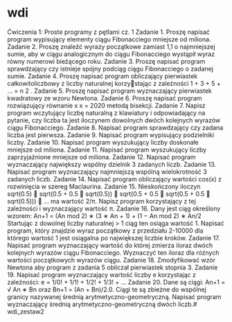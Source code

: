 # wdi
Ćwiczenia 1: Proste programy z pętlami cz. 1
Zadanie 1. Proszę napisać program wypisujący elementy ciągu Fibonacciego mniejsze od miliona.
Zadanie 2. Proszę znaleźć wyrazy początkowe zamiast 1,1 o najmniejszej sumie, aby w ciągu analogicznym
do ciągu Fibonacciego wystąpił wyraz równy numerowi bieżącego roku.
Zadanie 3. Proszę napisać program sprawdzający czy istnieje spójny podciąg ciągu Fibonacciego o zadanej
sumie.
Zadanie 4. Proszę napisać program obliczający pierwiastek całkowitoliczbowy z liczby naturalnej korzystając z zależności 1 + 3 + 5 + ... = n
2
.
Zadanie 5. Proszę napisać program wyznaczający pierwiastek kwadratowy ze wzoru Newtona.
Zadanie 6. Proszę napisać program rozwiązujący równanie x
x = 2020 metodą bisekcji.
Zadanie 7. Napisz program wczytujący liczbę naturalną z klawiatury i odpowiadający na pytanie, czy
liczba ta jest iloczynem dowolnych dwóch kolejnych wyrazów ciągu Fibonacciego.
Zadanie 8. Napisać program sprawdzający czy zadana liczba jest pierwsza.
Zadanie 9. Napisać program wypisujący podzielniki liczby.
Zadanie 10. Napisać program wyszukujący liczby doskonałe mniejsze od miliona.
Zadanie 11. Napisać program wyszukujący liczby zaprzyjaźnione mniejsze od miliona.
Zadanie 12. Napisać program wyznaczający największy wspólny dzielnik 3 zadanych liczb.
Zadanie 13. Napisać program wyznaczający najmniejszą wspólną wielokrotność 3 zadanych liczb.
Zadanie 14. Napisać program obliczający wartości cos(x) z rozwinięcia w szereg Maclaurina.
Zadanie 15. Nieskończony iloczyn sqrt(0.5) ∗ sqrt(0.5 + 0.5 ∗ sqrt(0.5)) ∗ sqrt(0.5 + 0.5 ∗ sqrt(0.5 + 0.5 ∗
sqrt(0.5))) ∗ ... ma wartość 2/π. Napisz program korzystający z tej zależności i wyznaczający wartość π.
Zadanie 16. Dany jest ciąg określony wzorem: An+1 = (An mod 2) ∗ (3 ∗ An + 1) + (1 − An mod 2) ∗ An/2
Startując z dowolnej liczby naturalnej > 1 ciąg ten osiąga wartość 1. Napisać program, który znajdzie wyraz
początkowy z przedziału 2-10000 dla którego wartość 1 jest osiągalna po największej liczbie kroków.
Zadanie 17. Napisać program wyznaczający wartość do której zmierza iloraz dwóch kolejnych wyrazów
ciągu Fibonacciego. Wyznaczyć ten iloraz dla różnych wartości początkowych wyrazów ciągu.
Zadanie 18. Zmodyfikować wzór Newtona aby program z zadania 5 obliczał pierwiastek stopnia 3.
Zadanie 19. Napisać program wyznaczający wartość liczby e korzystając z zależności: e = 1/0! + 1/1! +
1/2! + 1/3! + ...
Zadanie 20. Dane są ciągi: An+1 =
√
An ∗ Bn oraz Bn+1 = (An + Bn)/2.0. Ciągi te są zbieżne do
wspólnej granicy nazywanej średnią arytmetyczno-geometryczną. Napisać program wyznaczający średnią
arytmetyczno-geometryczną dwóch liczb.# wdi_zestaw2
